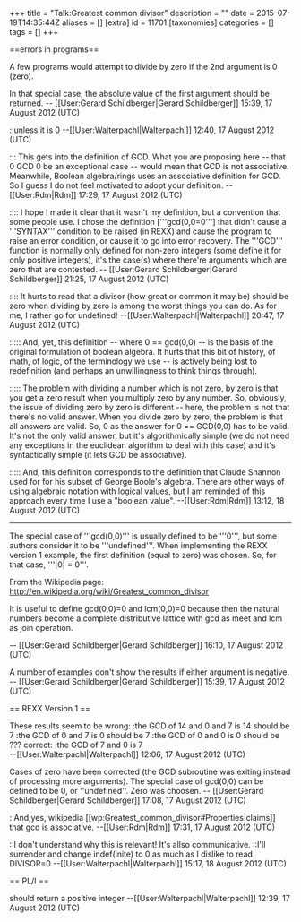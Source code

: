 +++
title = "Talk:Greatest common divisor"
description = ""
date = 2015-07-19T14:35:44Z
aliases = []
[extra]
id = 11701
[taxonomies]
categories = []
tags = []
+++

==errors in programs==

A few programs would attempt to divide by zero if the 2nd argument is 0 (zero).   

 In that special case, the absolute value of the first argument should be returned. -- [[User:Gerard Schildberger|Gerard Schildberger]] 15:39, 17 August 2012 (UTC)

::unless it is 0 --[[User:Walterpachl|Walterpachl]] 12:40, 17 August 2012 (UTC)

::: This gets into the definition of GCD.  What you are proposing here -- that 0 GCD 0 be an exceptional case -- would mean that GCD is not associative.  Meanwhile, Boolean algebra/rings uses an associative definition for GCD.  So I guess I do not feel motivated to adopt your definition.  --[[User:Rdm|Rdm]] 17:29, 17 August 2012 (UTC)

:::: I hope I made it clear that it wasn't my definition, but a convention that some people use.  I chose the definition ['''gcd(0,0=0'''] that didn't cause a '''SYNTAX''' condition to be raised (in REXX) and cause the program to raise an error condition, or cause it to go into error recovery. The '''GCD''' function is normally only defined for non-zero integers (some define it for only positive integers), it's the case(s) where there're arguments which are zero that are contested. -- [[User:Gerard Schildberger|Gerard Schildberger]] 21:25, 17 August 2012 (UTC)

:::: It hurts to read that a divisor (how great or common it may be) should be zero when dividing by zero is among the worst things you can do. As for me, I rather go for  undefined! --[[User:Walterpachl|Walterpachl]] 20:47, 17 August 2012 (UTC)

::::: And, yet, this definition -- where 0 == gcd(0,0) -- is the basis of the original formulation of boolean algebra.  It hurts that this bit of history, of math, of logic, of the terminology we use -- is actively being lost to redefinition (and perhaps an unwillingness to think things through).

::::: The problem with dividing a number which is not zero, by zero is that you get a zero result when you multiply zero by any number.  So, obviously, the issue of dividing zero by zero is different -- here, the problem is not that there's no valid answer.  When you divide zero by zero, the problem is that all answers are valid.  So, 0 as the answer for 0 == GCD(0,0) has to be valid.  It's not the only valid answer, but it's algorithmically simple (we do not need any exceptions in the euclidean algorithm to deal with this case) and it's syntactically simple (it lets GCD be associative).  

::::: And, this definition corresponds to the definition that Claude Shannon used for for his subset of George Boole's algebra.  There are other ways of using algebraic notation with logical values, but I am reminded of this approach every time I use a "boolean value".  --[[User:Rdm|Rdm]] 13:12, 18 August 2012 (UTC)

-----

The special case of '''gcd(0,0)''' is usually defined to be '''0''', but some authors consider it to be '''undefined'''. When implementing the REXX version 1 example, the first definition (equal to zero) was chosen.  So, for that case, '''|0| = 0'''. 

From the Wikipedia page: http://en.wikipedia.org/wiki/Greatest_common_divisor

It is useful to define gcd(0,0)=0 and lcm(0,0)=0 because then the natural numbers become a complete distributive lattice with gcd as meet and lcm as join operation. 

-- [[User:Gerard Schildberger|Gerard Schildberger]] 16:10, 17 August 2012 (UTC)



A number of examples don't show the results if either argument is negative. -- [[User:Gerard Schildberger|Gerard Schildberger]] 15:39, 17 August 2012 (UTC)

== REXX Version 1 ==

These results seem to be wrong:
:the GCD of  14  and  0  and 7               is 14 should be 7
:the GCD of   0  and  7                      is 0  should be 7
:the GCD of   0  and  0                      is 0 should be ???
correct:
:the GCD of   7  and  0                      is 7  
--[[User:Walterpachl|Walterpachl]] 12:06, 17 August 2012 (UTC)

Cases of zero have been corrected (the GCD subroutine was exiting instead of processing more arguments). The special case of gcd(0,0) can be defined to be 0, or ''undefined''.  Zero was choosen. -- [[User:Gerard Schildberger|Gerard Schildberger]] 17:08, 17 August 2012 (UTC)

: And,yes, wikipedia [[wp:Greatest_common_divisor#Properties|claims]] that gcd is associative.  --[[User:Rdm|Rdm]] 17:31, 17 August 2012 (UTC)


::I don't understand why this is relevant! It's allso communicative.
::I'll surrender and change indef(inite) to 0 as much as I dislike to read DIVISOR=0 --[[User:Walterpachl|Walterpachl]] 15:17, 18 August 2012 (UTC)

== PL/I ==

should return a positive integer
--[[User:Walterpachl|Walterpachl]] 12:39, 17 August 2012 (UTC)
